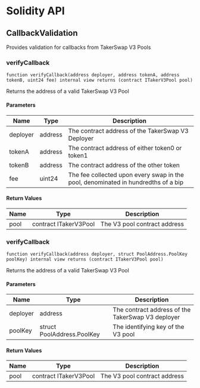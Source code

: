 # Solidity API

## CallbackValidation

Provides validation for callbacks from TakerSwap V3 Pools

### verifyCallback

```solidity
function verifyCallback(address deployer, address tokenA, address tokenB, uint24 fee) internal view returns (contract ITakerV3Pool pool)
```

Returns the address of a valid TakerSwap V3 Pool

#### Parameters

| Name | Type | Description |
| ---- | ---- | ----------- |
| deployer | address | The contract address of the TakerSwap V3 Deployer |
| tokenA | address | The contract address of either token0 or token1 |
| tokenB | address | The contract address of the other token |
| fee | uint24 | The fee collected upon every swap in the pool, denominated in hundredths of a bip |

#### Return Values

| Name | Type | Description |
| ---- | ---- | ----------- |
| pool | contract ITakerV3Pool | The V3 pool contract address |

### verifyCallback

```solidity
function verifyCallback(address deployer, struct PoolAddress.PoolKey poolKey) internal view returns (contract ITakerV3Pool pool)
```

Returns the address of a valid TakerSwap V3 Pool

#### Parameters

| Name | Type | Description |
| ---- | ---- | ----------- |
| deployer | address | The contract address of the TakerSwap V3 deployer |
| poolKey | struct PoolAddress.PoolKey | The identifying key of the V3 pool |

#### Return Values

| Name | Type | Description |
| ---- | ---- | ----------- |
| pool | contract ITakerV3Pool | The V3 pool contract address |

